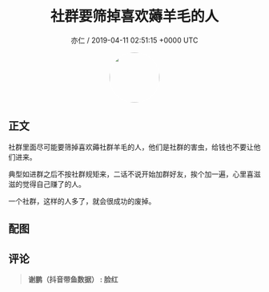 <h1 align="center">社群要筛掉喜欢薅羊毛的人</h1>
<p align="center">
    <a>亦仁 / 2019-04-11 02:51:15 &#43;0000 UTC</a>
</p>

<div align="center">
    <img src="https://images.zsxq.com/Fn3NQqCN8nuGF86yZPXSbEsl0mb3?e=1590940799&amp;token=kIxbL07-8jAj8w1n4s9zv64FuZZNEATmlU_Vm6zD:pfbNc8W3hS0oYG_hyXXh_rHMHuc=" width="100" height="100" style="border:1px solid;border-radius:50%; color:#ffffff"/>
</div>

## 正文

<div>
社群里面尽可能要筛掉喜欢薅社群羊毛的人，他们是社群的害虫，给钱也不要让他们进来。

典型如进群之后不按社群规矩来，二话不说开始加群好友，挨个加一遍，心里喜滋滋的觉得自己赚了的人。

一个社群，这样的人多了，就会很成功的废掉。
</div>

## 配图
<div class="image" align="center">

</div>

## 评论

<div align="left">
<div>

<blockquote >
<span> <strong>谢鹏（抖音带鱼数据） : 脸红 </strong></span>
</blockquote>

</div>
</div>